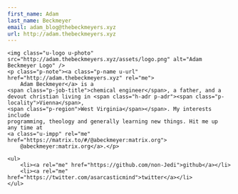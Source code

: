 ```yaml
---
first_name: Adam
last_name: Beckmeyer
email: adam_blog@thebeckmeyers.xyz
url: http://adam.thebeckmeyers.xyz
---
```


<div class="h-card p-author">

	<img class="u-logo u-photo" src="http://adam.thebeckmeyers.xyz/assets/logo.png" alt="Adam Beckmeyer Logo" />
	<p class="p-note"><a class="p-name u-url" href="http://adam.thebeckmeyers.xyz" rel="me">
		Adam Beckmeyer</a> is a
	<span class="p-job-title">chemical engineer</span>, a father, and a
	devout christian living in <span class="h-adr p-adr"><span class="p-locality">Vienna</span>,
	<span class="p-region">West Virginia</span></span>. My interests include
	programming, theology and generally learning new things. Hit me up
	any time at 
	<a class="u-impp" rel="me" href="https://matrix.to/#/@abeckmeyer:matrix.org">
		@abeckmeyer:matrix.org</a>.</p>
		
	<ul>
		<li><a rel="me" href="https://github.com/non-Jedi">github</a></li>
		<li><a rel="me" href="https://twitter.com/asarcasticmind">twitter</a></li>
	</ul>
		
</div>
